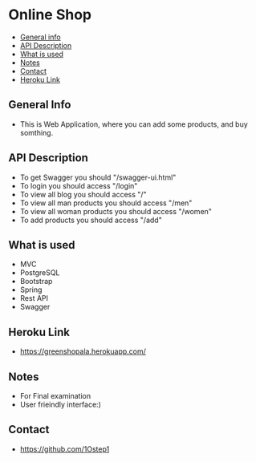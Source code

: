 # Online Shop

* [General info](#general-info)
* [API Description](#API-Description)
* [What is used](#What-is-used)
* [Notes](#notes)
* [Contact](#contact)
* [Heroku Link](#heroku-link)



## General Info

* This is Web Application, where you can add some products, and buy somthing.

## API Description

* To get Swagger you should "/swagger-ui.html"
* To login you should access "/login"
* To view all blog you should access "/"
* To view all man products you should access "/men"
* To view all woman products you should access "/women"
* To add products you should access "/add"

## What is used
* MVC
* PostgreSQL
* Bootstrap
* Spring
* Rest API
* Swagger

## Heroku Link

* https://greenshopala.herokuapp.com/

## Notes

* For Final examination
* User frieindly interface:)

## Contact

* https://github.com/1Ostep1
